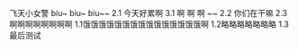 飞天小女警 biu~ biu~ biu~~
2.1 今天好累啊
3.1 啊 啊 啊 ~~
2.2 你们在干嘛
2.3 啊啊啊啊啊啊啊啊
1.1饿饿饿饿饿饿饿饿饿饿饿饿饿饿饿啊
1.2略略略略略略略
1.3最后测试

